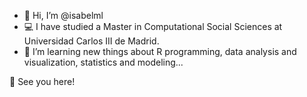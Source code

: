 - 👋 Hi, I’m @isabelml
- 💻 I have studied a Master in Computational Social Sciences at Universidad Carlos III de Madrid.
- 📖 I’m learning new things about R programming, data analysis and visualization, statistics and modeling...


🌿 See you here!

<!---
isabelml/isabelml is a ✨ special ✨ repository because its `README.md` (this file) appears on your GitHub profile.
You can click the Preview link to take a look at your changes.
--->
